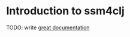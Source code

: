# Introduction to ssm4clj

TODO: write [great documentation](http://jacobian.org/writing/what-to-write/)
